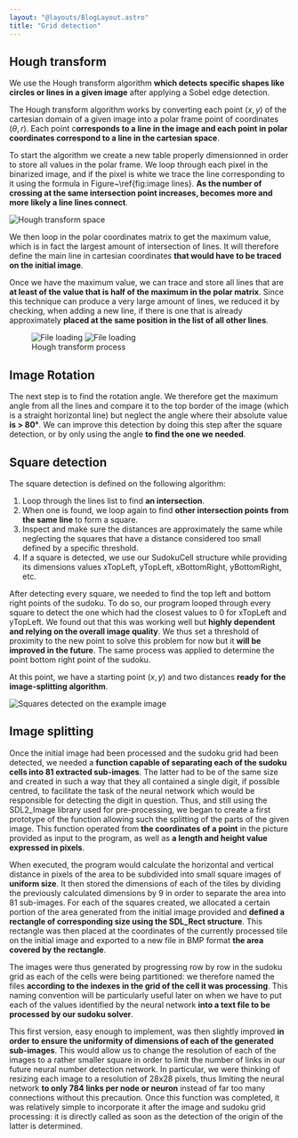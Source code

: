 ```yaml
---
layout: "@layouts/BlogLayout.astro"
title: "Grid detection"
---
```


## Hough transform

We use the Hough transform algorithm **which detects specific shapes like circles or lines in a given image** after applying a Sobel edge detection.

The Hough transform algorithm works by converting each point $(x,y)$ of the cartesian domain of a given image into a polar frame point of coordinates $(\theta, r)$. Each point c**orresponds to a line in the image and each point in polar coordinates correspond to a line in the cartesian space**.

To start the algorithm we create a new table properly dimensionned in order to store all values in the polar frame. We loop through each pixel in the binarized image, and if the pixel is white we trace the line corresponding to it using the formula in Figure~\ref{fig:image lines}. **As the number of crossing at the same intersection point increases, becomes more and more likely a line lines connect**.

![Hough transform space](/assets/image-processing/hough.png)

We then loop in the polar coordinates matrix to get the maximum value, which is in fact the largest amount of intersection of lines. It will therefore define the main line in cartesian coordinates **that would have to be traced on the initial image**.

Once we have the maximum value, we can trace and store all lines that are **at least of the value that is half of the maximum in the polar matrix**. Since this technique can produce a very large amount of lines, we reduced it by checking, when adding a new line, if there is one that is already approximately **placed at the same position in the list of all other lines**.

<figure>
  <div class="grid md:grid-cols-2 items-center gap-8">
    <img src="/assets/image-processing/accumulator.jpg" alt="File loading">
    <img src="/assets/image-processing/6-lines.jpg" alt="File loading">
  </div>
  <figcaption>Hough transform process</figcaption>
</figure>

## Image Rotation

The next step is to find the rotation angle. We therefore get the maximum angle from all the lines and compare it to the top border of the image (which is a straight horizontal line) but neglect the angle where their absolute value **is > 80°**. We can improve this detection by doing this step after the square detection, or by only using the angle **to find the one we needed**.

## Square detection

The square detection is defined on the following algorithm:

1. Loop through the lines list to find **an intersection**.
2. When one is found, we loop again to find **other intersection points** **from the same line** to form a square.
3. Inspect and make sure the distances are approximately the same while neglecting the squares that have a distance considered too small defined by a specific threshold.
4. If a square is detected, we use our SudokuCell structure while providing its dimensions values xTopLeft, yTopLeft, xBottomRight, yBottomRight, etc.

After detecting every square, we needed to find the top left and bottom right points of the sudoku. To do so, our program looped through every square to detect the one which had the closest values to 0 for xTopLeft and yTopLeft. We found out that this was working well but **highly dependent and relying on the overall image quality**. We thus set a threshold of proximity to the new point to solve this problem for now but it **will be improved in the future**. The same process was applied to determine the point bottom right point of the sudoku.

At this point, we have a starting point $(x,y)$ and two distances **ready for the image-splitting algorithm**.

![Squares detected on the example image](/assets/image-processing/9-draw_squares.jpg)

## Image splitting

Once the initial image had been processed and the sudoku grid had been detected, we needed a **function capable of separating each of the sudoku cells into 81 extracted sub-images**. The latter had to be of the same size and created in such a way that they all contained a single digit, if possible centred, to facilitate the task of the neural network which would be responsible for detecting the digit in question. Thus, and still using the SDL2_Image library used for pre-processing, we began to create a first prototype of the function allowing such the splitting of the parts of the given image. This function operated from **the coordinates of a point** in the picture provided as input to the program, as well as **a length and height value expressed in pixels**.

When executed, the program would calculate the horizontal and vertical distance in pixels of the area to be subdivided into small square images of **uniform size**. It then stored the dimensions of each of the tiles by dividing the previously calculated dimensions by 9 in order to separate the area into 81 sub-images. For each of the squares created, we allocated a certain portion of the area generated from the initial image provided and **defined a rectangle of corresponding size using the SDL_Rect structure**. This rectangle was then placed at the coordinates of the currently processed tile on the initial image and exported to a new file in BMP format **the area covered by the rectangle**.

The images were thus generated by progressing row by row in the sudoku grid as each of the cells were being partitioned: we therefore named the files **according to the indexes in the grid of the cell it was processing**. This naming convention will be particularly useful later on when we have to put each of the values identified by the neural network **into a text file to be processed by our sudoku solver**.

This first version, easy enough to implement, was then slightly improved **in order to ensure the uniformity of dimensions of each of the generated sub-images**. This would allow us to change the resolution of each of the images to a rather smaller square in order to limit the number of links in our future neural number detection network. In particular, we were thinking of resizing each image to a resolution of 28x28 pixels, thus limiting the neural network **to only 784 links per node or neuron** instead of far too many connections without this precaution. Once this function was completed, it was relatively simple to incorporate it after the image and sudoku grid processing: it is directly called as soon as the detection of the origin of the latter is determined.
